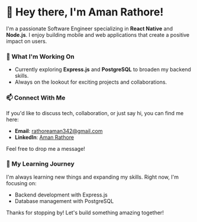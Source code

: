 # 👋 Hey there, I'm Aman Rathore!

I'm a passionate Software Engineer specializing in **React Native** and **Node.js**. I enjoy building mobile and web applications that create a positive impact on users. 

### 💼 What I'm Working On
- Currently exploring **Express.js** and **PostgreSQL** to broaden my backend skills.
- Always on the lookout for exciting projects and collaborations.

### 📫 Connect With Me
If you'd like to discuss tech, collaboration, or just say hi, you can find me here:
- **Email**: [rathoreaman342@gmail.com](mailto:rathoreaman342@gmail.com)
- **LinkedIn**: [Aman Rathore](https://in.linkedin.com/in/aman-rathore-71b6601b3)

Feel free to drop me a message!

### 🌱 My Learning Journey
I'm always learning new things and expanding my skills. Right now, I'm focusing on:
- Backend development with Express.js
- Database management with PostgreSQL

Thanks for stopping by! Let's build something amazing together!
